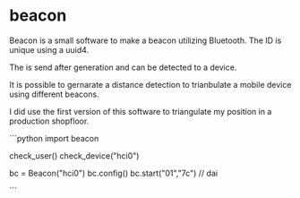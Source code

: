 # beacon

Beacon is a  small software to make a beacon utilizing Bluetooth. The ID is unique using a uuid4.

The is send after generation and can be detected to a device.

It is possible to gernarate a distance detection to trianbulate a mobile device using different beacons.

I did use the first version of this software to triangulate my position in a production shopfloor.

´´´python
import beacon

check_user()
check_device("hci0")

bc = Beacon("hci0")
bc.config()
bc.start("01","7c") // dai

´´´